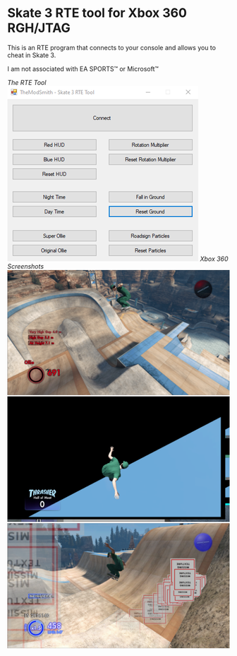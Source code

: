 # Skate 3 RTE tool for Xbox 360 RGH/JTAG
This is an RTE program that connects to your console and allows you to cheat in Skate 3.

I am not associated with EA SPORTS™ or Microsoft™

*The RTE Tool*
![alt text](https://raw.githubusercontent.com/Jack06WS/Skate3RTE/main/Images/EXE.png?raw=true)
*Xbox 360 Screenshots*
![alt text](https://raw.githubusercontent.com/Jack06WS/Skate3RTE/main/Images/1.png?raw=true)
![alt text](https://raw.githubusercontent.com/Jack06WS/Skate3RTE/main/Images/2.png?raw=true)
![alt text](https://raw.githubusercontent.com/Jack06WS/Skate3RTE/main/Images/3.png?raw=true)

